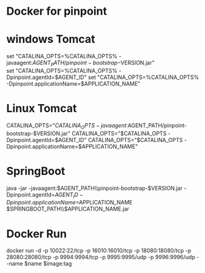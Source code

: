 # Docker for pinpoint  

# windows Tomcat  
set "CATALINA_OPTS=%CATALINA_OPTS% -javaagent:$AGENT_PATH/pinpoint-bootstrap-$VERSION.jar"  
set "CATALINA_OPTS=%CATALINA_OPTS% -Dpinpoint.agentId=$AGENT_ID"  
set "CATALINA_OPTS=%CATALINA_OPTS% -Dpinpoint.applicationName=$APPLICATION_NAME"  

# Linux Tomcat  
CATALINA_OPTS="$CATALINA_OPTS -javaagent:$AGENT_PATH/pinpoint-bootstrap-$VERSION.jar"  
CATALINA_OPTS="$CATALINA_OPTS -Dpinpoint.agentId=$AGENT_ID"  
CATALINA_OPTS="$CATALINA_OPTS -Dpinpoint.applicationName=$APPLICATION_NAME"

# SpringBoot  
java -jar -javaagent:$AGENT_PATH\\pinpoint-bootstrap-$VERSION.jar -Dpinpoint.agentId=$AGENT_ID -Dpinpoint.applicationName=$APPLICATION_NAME $SPRINGBOOT_PATH\\$APPLICATION_NAME.jar

# Docker Run  
docker run -d -p 10022:22/tcp -p 16010:16010/tcp -p 18080:18080/tcp -p 28080:28080/tcp -p 9994:9994/tcp -p 9995:9995/udp -p 9996:9996/udp --name $name $image:tag
